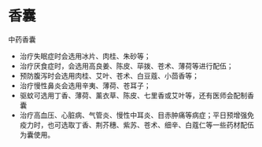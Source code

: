 # 香囊





中药香囊

* 治疗失眠症时会选用冰片、肉桂、朱砂等；
* 治疗厌食症时，会选用高良姜、陈皮、荜拨、苍术、薄荷等进行配伍；
* 预防腹泻时会选用肉桂、艾叶、苍术、白豆蔻、小茴香等；
* 治疗慢性鼻炎会选用辛夷、薄荷、苍耳子；
* 驱蚊可选用丁香、薄荷、薰衣草、陈皮、七里香或艾叶等，还有医师会配制香囊
* 治疗高血压、心脏病、气管炎、慢性中耳炎、目赤肿痛等病症；平日预增强免疫力时，也可选取丁香、荆芥穗、紫苏、苍术、细辛、白蔻仁等一些药材配伍为囊使用。


